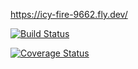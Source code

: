 https://icy-fire-9662.fly.dev/

[![Build Status](https://img.shields.io/endpoint.svg?url=https%3A%2F%2Factions-badge.atrox.dev%2FSpola1%2FTaskManager%2Fbadge%3Fref%3Ddevelop&style=flat)](https://actions-badge.atrox.dev/Spola1/TaskManager/goto?ref=develop)

[![Coverage Status](https://coveralls.io/repos/github/Spola1/TaskManager/badge.svg?branch=HEAD)](https://coveralls.io/github/Spola1/TaskManager?branch=HEAD)

